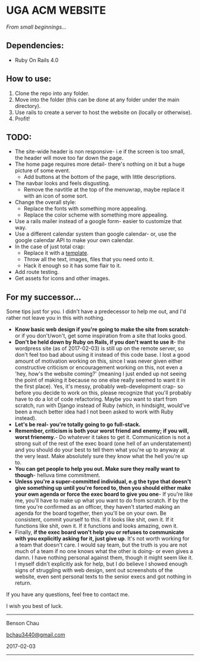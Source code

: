 # UGA ACM WEBSITE
_From small beginnings..._

## Dependencies:
* Ruby On Rails 4.0

## How to use:
1. Clone the repo into any folder.
2. Move into the folder (this can be done at any folder under the main directory).
3. Use rails to create a server to host the website on (locally or otherwise).
4. Profit!

## TODO:
* The site-wide header is non responsive- i.e if the screen is too small, the header will move too far down the page.
* The home page requires more detail- there's nothing on it but a huge picture of some event. 
    * Add buttons at the bottom of the page, with little descriptions.
* The navbar looks and feels disgusting. 
    * Remove the navtitle at the top of the menuwrap, maybe replace it with an icon of some sort.
* Change the overall style:
    * Replace the fonts with something more appealing.
    * Replace the color scheme with something more appealing.
* Use a rails mailer instead of a google form- easier to customize that way.
* Use a different calendar system than google calendar- or, use the google calendar API to make your own calendar.
* In the case of just total crap:
    * Replace it with a [template](https://startbootstrap.com/).
    * Throw all the text, images, files that you need onto it.
    * Hack it enough so it has some flair to it.
* Add route testing.
* Get assets for icons and other images.

## For my successor...
Some tips just for you. I didn't have a predecessor to help me out, and I'd rather not leave you in this with nothing.
* __Know basic web design if you're going to make the site from scratch__- or if you don't/won't, get some inspiration 
from a site that looks good.
* __Don't be held down by Ruby on Rails, if you don't want to use it__- the wordpress site (as of 2017-02-03) is still 
up on the remote server, so don't feel too bad about using it instead of this code base. I lost a good amount of motivation 
working on this, since I was never given either constructive criticism or encouragement working on this, not even a 'hey, how's 
the website coming?' (meaning I just ended up not seeing the point of making it because no one else really seemed to want it in 
the first place). Yes, it's messy, probably web-development crap- so before you decide to work on this, please recognize 
that you'll probably have to do a lot of code refactoring. Maybe you want to start from scratch, run with Django instead of 
Ruby (which, in hindsight, would've been a much better idea had I not been asked to work with Ruby instead).
* __Let's be real- you're totally going to go full-stack.__
* __Remember, criticism is both your worst friend and enemy; if you will, worst frienemy.__- Do whatever it takes 
to get it. Communication is not a strong suit of the rest of the exec board (one hell of an understatement) and you should
do your best to tell them what you're up to anyway at the very least. Make absolutely sure they know what the hell you're up to.
* __You can get people to help you out. Make sure they really want to though__- helluva time commitment.
* __Unless you're a super-committed individual, e.g the type that doesn't give something up until you're forced 
to, then you should either make your own agenda or force the exec board to give you one__- If you're like me, you'll 
have to make up what you want to do from scratch. If by the time you're confirmed as an officer, they haven't started making an 
agenda for the board together, then you'll be on your own. Be consistent, commit yourself to this. If it looks like shit, 
own it. If it functions like shit, own it. If it functions and looks amazing, own it.
* Finally, __if the exec board won't help you or refuses to communicate with you explicitly asking for it, 
just give up__. It's not worth working for a team that doesn't care. I would say team, but the truth is you are not much of a 
team if no one knows what the other is doing- or even gives a damn. I have nothing personal against them, though it might seem 
like it. I myself didn't explicitly ask for help, but I do believe I showed enough signs of struggling with web design, sent 
out screenshots of the website, even sent personal texts to the senior execs and got nothing in return. 

If you have any questions, feel free to contact me. 

I wish you best of luck. 

----------------------

Benson Chau 

<bchau3440@gmail.com>

2017-02-03

----------------------
